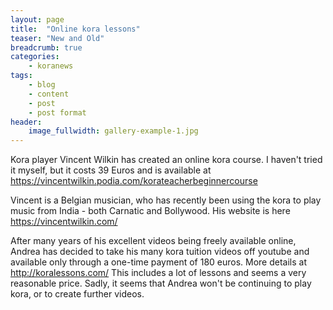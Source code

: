 ```yaml
---
layout: page
title:  "Online kora lessons"
teaser: "New and Old"
breadcrumb: true
categories:
    - koranews
tags:
    - blog
    - content
    - post
    - post format
header:
    image_fullwidth: gallery-example-1.jpg
---
```

Kora player Vincent Wilkin has created an online kora course. I haven't tried it myself, but it costs 39 Euros and is available at <https://vincentwilkin.podia.com/korateacherbeginnercourse>

Vincent is a Belgian musician, who has recently been using the kora to play music from India - both Carnatic and Bollywood. His website is here <https://vincentwilkin.com/>

After many years of his excellent videos being freely available online, Andrea has decided to take his many kora tuition videos off youtube and available only through a one-time payment of 180 euros. 
More details at http://koralessons.com/ 
This includes a lot of lessons and seems a very reasonable price. Sadly, it seems that Andrea won't be continuing to play kora, or to create further videos.
